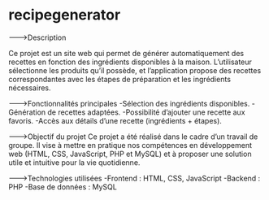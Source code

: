 ﻿# recipegenerator
--->Description

Ce projet est un site web qui permet de générer automatiquement des recettes en fonction des ingrédients disponibles à la maison.
L’utilisateur sélectionne les produits qu’il possède, et l’application propose des recettes correspondantes avec les étapes de préparation et les ingrédients nécessaires.

--->Fonctionnalités principales
-Sélection des ingrédients disponibles.
-Génération de recettes adaptées.
-Possibilité d’ajouter une recette aux favoris.
-Accès aux détails d’une recette (ingrédients + étapes).

--->Objectif du projet
Ce projet a été réalisé dans le cadre d’un travail de groupe.
Il vise à mettre en pratique nos compétences en développement web (HTML, CSS, JavaScript, PHP et MySQL) et à proposer une solution utile et intuitive pour la vie quotidienne.

--->Technologies utilisées
-Frontend : HTML, CSS, JavaScript
-Backend : PHP
-Base de données : MySQL


